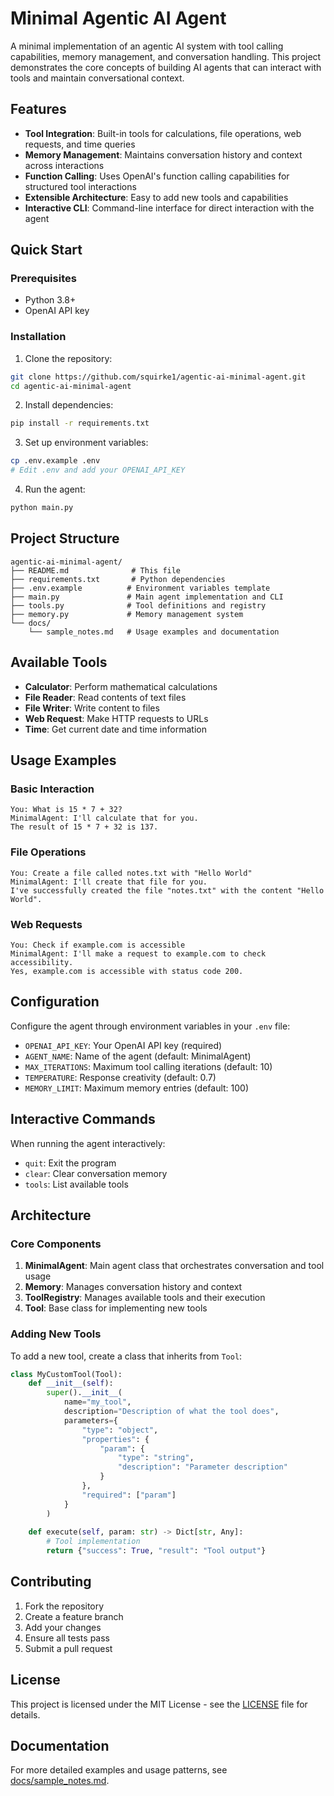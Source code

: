 # Minimal Agentic AI Agent

A minimal implementation of an agentic AI system with tool calling capabilities, memory management, and conversation handling. This project demonstrates the core concepts of building AI agents that can interact with tools and maintain conversational context.

## Features

- **Tool Integration**: Built-in tools for calculations, file operations, web requests, and time queries
- **Memory Management**: Maintains conversation history and context across interactions
- **Function Calling**: Uses OpenAI's function calling capabilities for structured tool interactions
- **Extensible Architecture**: Easy to add new tools and capabilities
- **Interactive CLI**: Command-line interface for direct interaction with the agent

## Quick Start

### Prerequisites

- Python 3.8+
- OpenAI API key

### Installation

1. Clone the repository:
```bash
git clone https://github.com/squirke1/agentic-ai-minimal-agent.git
cd agentic-ai-minimal-agent
```

2. Install dependencies:
```bash
pip install -r requirements.txt
```

3. Set up environment variables:
```bash
cp .env.example .env
# Edit .env and add your OPENAI_API_KEY
```

4. Run the agent:
```bash
python main.py
```

## Project Structure

```
agentic-ai-minimal-agent/
├── README.md              # This file
├── requirements.txt       # Python dependencies
├── .env.example          # Environment variables template
├── main.py               # Main agent implementation and CLI
├── tools.py              # Tool definitions and registry
├── memory.py             # Memory management system
└── docs/
    └── sample_notes.md   # Usage examples and documentation
```

## Available Tools

- **Calculator**: Perform mathematical calculations
- **File Reader**: Read contents of text files
- **File Writer**: Write content to files
- **Web Request**: Make HTTP requests to URLs
- **Time**: Get current date and time information

## Usage Examples

### Basic Interaction
```
You: What is 15 * 7 + 32?
MinimalAgent: I'll calculate that for you.
The result of 15 * 7 + 32 is 137.
```

### File Operations
```
You: Create a file called notes.txt with "Hello World"
MinimalAgent: I'll create that file for you.
I've successfully created the file "notes.txt" with the content "Hello World".
```

### Web Requests
```
You: Check if example.com is accessible
MinimalAgent: I'll make a request to example.com to check accessibility.
Yes, example.com is accessible with status code 200.
```

## Configuration

Configure the agent through environment variables in your `.env` file:

- `OPENAI_API_KEY`: Your OpenAI API key (required)
- `AGENT_NAME`: Name of the agent (default: MinimalAgent)
- `MAX_ITERATIONS`: Maximum tool calling iterations (default: 10)
- `TEMPERATURE`: Response creativity (default: 0.7)
- `MEMORY_LIMIT`: Maximum memory entries (default: 100)

## Interactive Commands

When running the agent interactively:
- `quit`: Exit the program
- `clear`: Clear conversation memory
- `tools`: List available tools

## Architecture

### Core Components

1. **MinimalAgent**: Main agent class that orchestrates conversation and tool usage
2. **Memory**: Manages conversation history and context
3. **ToolRegistry**: Manages available tools and their execution
4. **Tool**: Base class for implementing new tools

### Adding New Tools

To add a new tool, create a class that inherits from `Tool`:

```python
class MyCustomTool(Tool):
    def __init__(self):
        super().__init__(
            name="my_tool",
            description="Description of what the tool does",
            parameters={
                "type": "object",
                "properties": {
                    "param": {
                        "type": "string",
                        "description": "Parameter description"
                    }
                },
                "required": ["param"]
            }
        )
    
    def execute(self, param: str) -> Dict[str, Any]:
        # Tool implementation
        return {"success": True, "result": "Tool output"}
```

## Contributing

1. Fork the repository
2. Create a feature branch
3. Add your changes
4. Ensure all tests pass
5. Submit a pull request

## License

This project is licensed under the MIT License - see the [LICENSE](LICENSE) file for details.

## Documentation

For more detailed examples and usage patterns, see [docs/sample_notes.md](docs/sample_notes.md).